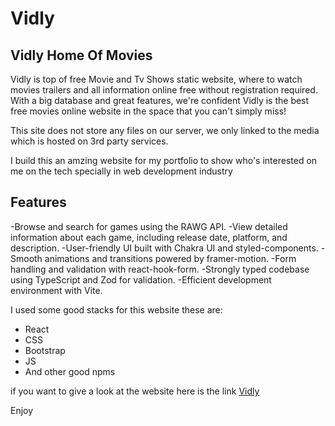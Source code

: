 # Vidly

<h2> Vidly Home Of Movies </h2>

<p> Vidly is top of free Movie and Tv Shows static website, where to watch movies trailers and all information online free without registration required. With a big database and great features, we're confident Vidly is the best free movies online website in the space that you can't simply miss!

This site does not store any files on our server, we only linked to the media which is hosted on 3rd party services. </p>

<p>I build this an amzing website for my portfolio to show who's interested on me on the tech specially in web development industry </p>

<h2> Features</h2>
 -Browse and search for games using the RAWG API.
 -View detailed information about each game, including release date, platform, and description.
 -User-friendly UI built with Chakra UI and styled-components.
 -Smooth animations and transitions powered by framer-motion.
 -Form handling and validation with react-hook-form.
 -Strongly typed codebase using TypeScript and Zod for validation.
 -Efficient development environment with Vite.

<p> I used some good stacks for this website these are:  </p>
<ul>
  <li> React </li>
  <li> CSS </li>
  <li> Bootstrap </li>
  <li> JS </li>
  <li> And other good npms </li>
</ul>

<p> if you want to give a look at the website here is the link <a href="https://vidly-zeta.vercel.app"> Vidly </a> </p>
<p> Enjoy </p>
